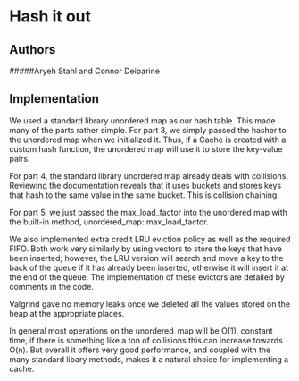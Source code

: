# Hash it out


## Authors

#####Aryeh Stahl and Connor Deiparine


## Implementation

We used a standard library unordered map as our hash table. This made many of the parts rather simple. For part 3, we simply passed the hasher to the unordered map when we initialized it. Thus, if a Cache is created with a custom hash function, the unordered map will use it to store the key-value pairs. 

For part 4, the standard library unordered map already deals with collisions. Reviewing the documentation reveals that it uses buckets and stores keys that hash to the same value in the same bucket. This is collision chaining.

For part 5, we just passed the max_load_factor into the unordered map with the built-in method, unordered_map::max_load_factor.

We also implemented extra credit LRU eviction policy as well as the required FIFO. Both work very similarly by using vectors to store the keys that have been inserted; however, the LRU version will search and move a key to the back of the queue if it has already been inserted, otherwise it will insert it at the end of the queue. The implementation of these evictors are detailed by comments in the code. 

Valgrind gave no memory leaks once we deleted all the values stored on the heap at the appropriate places.

In general most operations on the unordered_map will be O(1), constant time, if there is something like a ton of collisions this can increase towards O(n). But overall it offers very good performance, and coupled with the many standard libary methods, makes it a natural choice for implementing a cache. 

